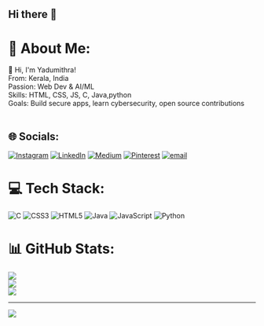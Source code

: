 ## Hi there 👋
# 💫 About Me:
👋 Hi, I'm Yadumithra!<br>From: Kerala, India<br>Passion: Web Dev & AI/ML<br>Skills: HTML, CSS, JS, C, Java,python<br>Goals: Build secure apps, learn cybersecurity, open source contributions<br><br>


## 🌐 Socials:
[![Instagram](https://img.shields.io/badge/Instagram-%23E4405F.svg?logo=Instagram&logoColor=white)](https://instagram.com/yadumithraa) [![LinkedIn](https://img.shields.io/badge/LinkedIn-%230077B5.svg?logo=linkedin&logoColor=white)](https://linkedin.com/in/yadumithra-u-n) [![Medium](https://img.shields.io/badge/Medium-12100E?logo=medium&logoColor=white)](https://medium.com/@YM) [![Pinterest](https://img.shields.io/badge/Pinterest-%23E60023.svg?logo=Pinterest&logoColor=white)](https://pinterest.com/Yadumithra1) [![email](https://img.shields.io/badge/Email-D14836?logo=gmail&logoColor=white)](mailto:yadumithra1@gmail.com) 

# 💻 Tech Stack:
![C](https://img.shields.io/badge/c-%2300599C.svg?style=for-the-badge&logo=c&logoColor=white) ![CSS3](https://img.shields.io/badge/css3-%231572B6.svg?style=for-the-badge&logo=css3&logoColor=white) ![HTML5](https://img.shields.io/badge/html5-%23E34F26.svg?style=for-the-badge&logo=html5&logoColor=white) ![Java](https://img.shields.io/badge/java-%23ED8B00.svg?style=for-the-badge&logo=openjdk&logoColor=white) ![JavaScript](https://img.shields.io/badge/javascript-%23323330.svg?style=for-the-badge&logo=javascript&logoColor=%23F7DF1E) ![Python](https://img.shields.io/badge/python-3670A0?style=for-the-badge&logo=python&logoColor=ffdd54)
# 📊 GitHub Stats:
![](https://github-readme-stats.vercel.app/api?username=Yadumitra&theme=dark&hide_border=false&include_all_commits=false&count_private=false)<br/>
![](https://github-readme-streak-stats.herokuapp.com/?user=Yadumitra&theme=dark&hide_border=false)<br/>
![](https://github-readme-stats.vercel.app/api/top-langs/?username=Yadumitra&theme=dark&hide_border=false&include_all_commits=false&count_private=false&layout=compact)

---
[![](https://visitcount.itsvg.in/api?id=Yadumitra&icon=0&color=0)](https://visitcount.itsvg.in)

<!-- Proudly created with GPRM ( https://gprm.itsvg.in ) -->

<!--
**Yadumitra/Yadumitra** is a ✨ _special_ ✨ repository because its `README.md` (this file) appears on your GitHub profile.

Here are some ideas to get you started:

- 🔭 I’m currently working on ...
- 🌱 I’m currently learning ...
- 👯 I’m looking to collaborate on ...
- 🤔 I’m looking for help with ...
- 💬 Ask me about ...
- 📫 How to reach me: ...
- 😄 Pronouns: ...
- ⚡ Fun fact: ...
-->
